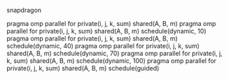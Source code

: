 snapdragon

   pragma omp parallel for private(i, j, k, sum) shared(A, B, m)
   pragma omp parallel for private(i, j, k, sum) shared(A, B, m) schedule(dynamic, 10)
   pragma omp parallel for private(i, j, k, sum) shared(A, B, m) schedule(dynamic, 40)
   pragma omp parallel for private(i, j, k, sum) shared(A, B, m) schedule(dynamic, 70)
   pragma omp parallel for private(i, j, k, sum) shared(A, B, m) schedule(dynamic, 100)
   pragma omp parallel for private(i, j, k, sum) shared(A, B, m) schedule(guided)